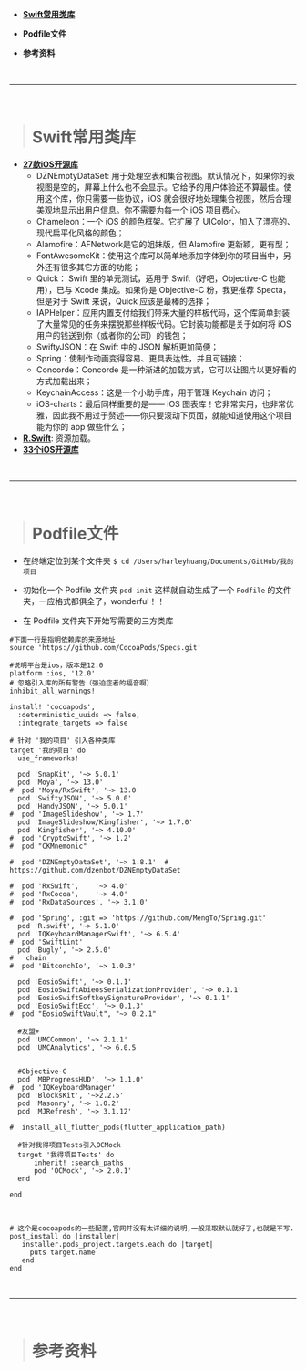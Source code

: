 
- [**Swift常用类库**](https://www.jianshu.com/p/6a0cee1fabc3)

- **Podfile文件**
- **参考资料**


<br/>


***
<br/>

># Swift常用类库

- [**27款iOS开源库**](https://www.oschina.net/translate/27-ios-open-source-libraries-to-skyrocket-your-development?print)
	- DZNEmptyDataSet: 用于处理空表和集合视图。默认情况下，如果你的表视图是空的，屏幕上什么也不会显示。它给予的用户体验还不算最佳。使用这个库，你只需要一些协议，iOS 就会很好地处理集合视图，然后合理美观地显示出用户信息。你不需要为每一个 iOS 项目费心。
	- Chameleon：一个 iOS 的颜色框架。它扩展了 UIColor，加入了漂亮的、现代扁平化风格的颜色；
	- Alamofire：AFNetwork是它的姐妹版，但 Alamofire 更新颖，更有型；
	- FontAwesomeKit：使用这个库可以简单地添加字体到你的项目当中，另外还有很多其它方面的功能；
	- Quick： Swift 里的单元测试，适用于 Swift（好吧，Objective-C 也能用），已与 Xcode 集成。如果你是 Objective-C 粉，我更推荐 Specta，但是对于 Swift 来说，Quick 应该是最棒的选择；
	- IAPHelper：应用内置支付给我们带来大量的样板代码，这个库简单封装了大量常见的任务来摆脱那些样板代码。它封装功能都是关于如何将 iOS 用户的钱送到你（或者你的公司）的钱包；
	- SwiftyJSON：在 Swift 中的 JSON 解析更加简便；
	- Spring：使制作动画变得容易、更具表达性，并且可链接；
	- Concorde：Concorde 是一种渐进的加载方式，它可以让图片以更好看的方式加载出来；
	- KeychainAccess：这是一个小助手库，用于管理 Keychain 访问；
	-  iOS-charts：最后同样重要的是—— iOS 图表库！它非常实用，也非常优雅，因此我不用过于赘述——你只要滚动下页面，就能知道使用这个项目能为你的 app 做些什么；
- [**R.Swift**](https://www.jianshu.com/p/869464f57bf8): 资源加载。
- [**33个iOS开源库**](https://juejin.cn/post/6844903461553717261)



<br/>

***
<br/>

># Podfile文件

-  在终端定位到某个文件夹
`$ cd /Users/harleyhuang/Documents/GitHub/我的项目`

- 初始化一个 Podfile 文件夹
`pod init`
这样就自动生成了一个 `Podfile` 的文件夹，一应格式都俱全了，wonderful！！

- 在 Podfile 文件夹下开始写需要的三方类库

```
#下面一行是指明依赖库的来源地址
source 'https://github.com/CocoaPods/Specs.git'

#说明平台是ios，版本是12.0
platform :ios, '12.0'
# 忽略引入库的所有警告（强迫症者的福音啊）
inhibit_all_warnings!

install! 'cocoapods', 
  :deterministic_uuids => false, 
  :integrate_targets => false

# 针对 '我的项目' 引入各种类库
target '我的项目' do  
  use_frameworks!
  
  pod 'SnapKit', '~> 5.0.1'
  pod 'Moya', '~> 13.0'
#  pod 'Moya/RxSwift', '~> 13.0'
  pod 'SwiftyJSON', '~> 5.0.0'
  pod 'HandyJSON', '~> 5.0.1'
#  pod 'ImageSlideshow', '~> 1.7'
  pod 'ImageSlideshow/Kingfisher', '~> 1.7.0'
  pod 'Kingfisher', '~> 4.10.0'
#  pod 'CryptoSwift', '~> 1.2'
#  pod "CKMnemonic"

#  pod 'DZNEmptyDataSet', '~> 1.8.1'  # https://github.com/dzenbot/DZNEmptyDataSet
  
#  pod 'RxSwift',    '~> 4.0'
#  pod 'RxCocoa',    '~> 4.0'
#  pod 'RxDataSources', '~> 3.1.0'
  
#  pod 'Spring', :git => 'https://github.com/MengTo/Spring.git'
  pod 'R.swift', '~> 5.1.0'
  pod 'IQKeyboardManagerSwift', '~> 6.5.4'
#  pod 'SwiftLint'
  pod 'Bugly', '~> 2.5.0'
#   chain
#  pod 'BitconchIo', '~> 1.0.3'

  pod 'EosioSwift', '~> 0.1.1'
  pod 'EosioSwiftAbieosSerializationProvider', '~> 0.1.1'
  pod 'EosioSwiftSoftkeySignatureProvider', '~> 0.1.1'
  pod 'EosioSwiftEcc', '~> 0.1.3'
#  pod "EosioSwiftVault", "~> 0.2.1"

  #友盟+
  pod 'UMCCommon', '~> 2.1.1'
  pod 'UMCAnalytics', '~> 6.0.5'
  

  #Objective-C
  pod 'MBProgressHUD', '~> 1.1.0'
#  pod 'IQKeyboardManager'
  pod 'BlocksKit', '~>2.2.5'
  pod 'Masonry', '~> 1.0.2'
  pod 'MJRefresh', '~> 3.1.12'
  
#  install_all_flutter_pods(flutter_application_path)

  #针对我得项目Tests引入OCMock
  target '我得项目Tests' do
      inherit! :search_paths
      pod 'OCMock', '~> 2.0.1'
  end

end



# 这个是cocoapods的一些配置,官网并没有太详细的说明,一般采取默认就好了,也就是不写.
post_install do |installer|       
   installer.pods_project.targets.each do |target| 
     puts target.name 
   end
end

```





<br/>


***
<br/>

># 参考资料

[](https://www.jianshu.com/p/8a0fd6150159)
[](https://www.jianshu.com/p/b8b889610b7e)
[](https://www.jianshu.com/p/f18d9f1a1477?utm_campaign=maleskine&utm_content=note&utm_medium=seo_notes&utm_source=recommendation)

